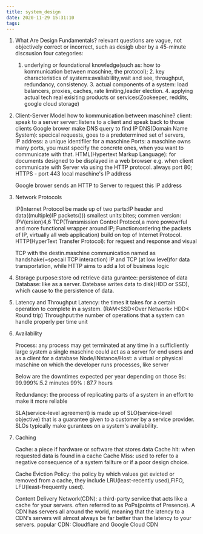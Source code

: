 ```yaml
---
title: system_design
date: 2020-11-29 15:31:10
tags:
---
```

1. What Are Design Fundamentals?
   relevant questions are vague, not objectively correct or incorrect, such as desigb uber by a 45-minute discsusion
   four categories:
   1. underlying or foundational knowledge(such as: how to kommunication between maschine, the protocol); 2. key characteristics of systems:avaliablility,wait and see, throughput, redundancy, consistency. 3. actual components of a system: load balancers, proxies, caches, rate limiting,leader election. 4. applying actual tech real exisiting products or services(Zookeeper, reddits, google cloud storage)


2. Client-Server Model
   how to kommunication between maschine?
   client: speak  to a server
   server: listens to a client and speak back to those clients
   Google brower make DNS query to find IP
   DNS(Domain Name System): specical requests, goes to a predetermined set of servers,  
   IP address: a unique identifiler for a maschine
   Ports: a maschine owns many ports, you must specify the concrete ones, when you want to communicate with that.
   HTML(Hypertext Markup Language): for documents designed to be displayed in a web browser
   e.g. when client communicate with Server via using the HTTP protocol. always port 80; HTTPS - port 443  local maschine's IP address

   Google brower sends an HTTP to Server to request this IP address
 
 3. Network Protocols 

    IP(Internet Protocol be made up of two parts:IP header and data((multiple)IP packets())) smallest units:bites; commen version: IPV(ersion)4,6
    TCP(Transmission Control Protocol,a more powewrful and more functional wrapper around IP;
    Function:ordering the packets of IP, virtually all web application) build on top of Internet Protocol.
    HTTP(HyperText Transfer Protocol): for request and response and visual

    TCP with the destin.maschine communication named as handshake(=specail TCP interaction)
    IP and TCP (at low level)for data transportation, while HTTP aims to add a lot of business logic

 4. Storage
    purpose:store od retrieve data
    gurantee: persistence of data
    Database: like as a server. Datebase writes data to disk(HDD or SSD), which cause to the persistence of data. 

 5. Latency and Throughput
    Latency: the times it takes for a certain operation to complete in a system.
             (RAM<SSD<Over Network< HDD< Round trip)
    Throughput:the number of operations that a system can handle properly per time unit

6. Availability
   
   Process: any process may get terminated at any time in a sufficliently large system
   a single maschine could act as a server for end users and as a client for a database
   Node/INstance/Host: a virtual or physical maschine on which the developer runs processes, like server
  
   Below are the downtimes expected per year depending on those 9s: 99.999%:5.2 minutes
   99% : 87.7 hours 

   Redundancy: the process of replicating parts of a system in an effort to make it more reliable

   SLA(service-level agreement) is made up of SLO(service-level objective) that is  a guarantee given to a customer by a service provider. SLOs typically make gurantees on a system's availability.

7. Caching

    Cache: a piece if hardware or software that stores data
    Cache hit: when requested data is found in a cache
    Cache Miss: used to refer to a negative consequence of a system failture or  if a poor design choice.

    Cache Eviction Policy: the policy by which values get evicted or removed from a cache, they include LRU(least-recently used),FIFO, LFU(least-frequently used).

    Content Delivery Network(CDN):  a third-party service that acts like a cache for your servers. often referred to as PoPs(points of Presence). A CDN has servers all around the world, meaning that the latency to a CDN's servers will almost always be far better than the latency to your servers. 
    popular CDN: Cloudflare and Google Cloud CDN